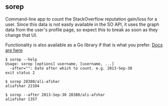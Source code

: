 sorep
--

Command-line app to count the StackOverflow reputation gain/loss for a user.
Since this data is not easily available in the SO API, it uses the graph data
from the user's profile page, so expect this to break as soon as they change
that UI.

Functionality is also available as a Go library if that is what you prefer.
[Docs are here](https://godoc.org/github.com/aliafshar/sorep)

    $ sorep --help
    Usage: sorep [options] username, [username, ...]
      -after="": Date after which to count. e.g. 2013-Sep-30
    exit status 2

    $ sorep 28380/ali-afshar
    aliafshar 22104

    $ sorep --after 2013-Sep-30 28380/ali-afshar
    aliafshar 1357
